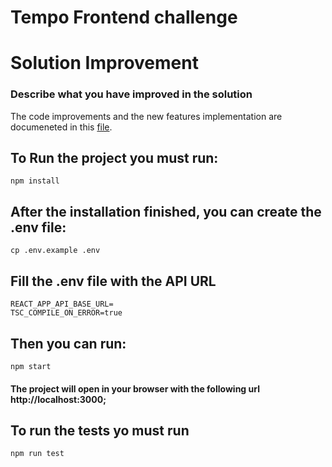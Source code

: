 # Tempo Frontend challenge

# Solution Improvement

### Describe what you have improved in the solution

The code improvements and the new features implementation are documeneted in this [file](https://docs.google.com/document/d/11lyLvXC6FqK1uqMqo1O58X0BRHuP353F6oz51GlCZ30/edit?usp=sharing).

## To Run the project you must run:

```
npm install
```

## After the installation finished, you can create the .env file:

```
cp .env.example .env
```

## Fill the .env file with the API URL

```
REACT_APP_API_BASE_URL=
TSC_COMPILE_ON_ERROR=true
```

## Then you can run:

```
npm start
```

#### The project will open in your browser with the following url http://localhost:3000;

## To run the tests yo must run

```
npm run test
```